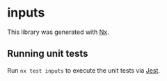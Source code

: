 # inputs

This library was generated with [Nx](https://nx.dev).

## Running unit tests

Run `nx test inputs` to execute the unit tests via [Jest](https://jestjs.io).

